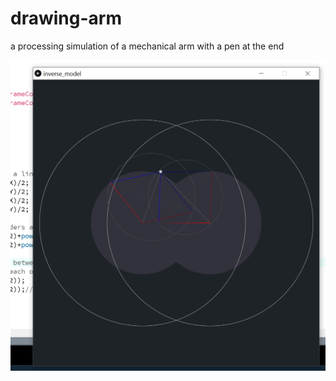 # drawing-arm
a processing simulation of a mechanical arm with a pen at the end
 
![alt text](https://github.com/91Seconds/drawing-arm/blob/master/sample/ScreenShot.png "ScreenShot")
